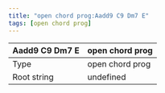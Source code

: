 ```yaml
---
title: "open chord prog:Aadd9 C9 Dm7 E"
tags: [open chord prog]
---
```


|Aadd9 C9 Dm7 E|open chord prog|
|---|---|
|Type|open chord prog|
|Root string|undefined|

